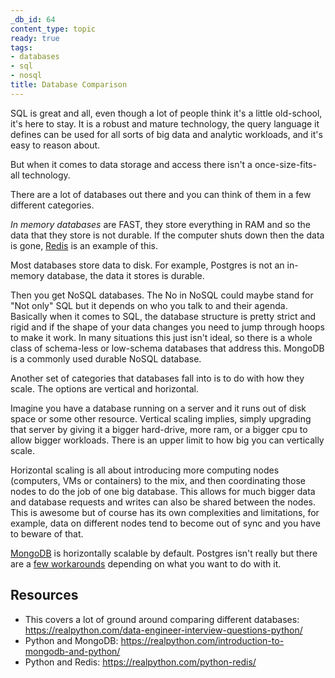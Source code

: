 ```yaml
---
_db_id: 64
content_type: topic
ready: true
tags:
- databases
- sql
- nosql
title: Database Comparison
---
```


SQL is great and all, even though a lot of people think it's a little old-school, it's here to stay. It is a robust and mature technology, the query language it defines can be used for all sorts of big data and analytic workloads, and it's easy to reason about.

But when it comes to data storage and access there isn't a once-size-fits-all technology.

There are a lot of databases out there and you can think of them in a few different categories.

_In memory databases_ are FAST, they store everything in RAM and so the data that they store is not durable. If the computer shuts down then the data is gone, [Redis](https://redis.io/) is an example of this.

Most databases store data to disk. For example, Postgres is not an in-memory database, the data it stores is durable.

Then you get NoSQL databases. The No in NoSQL could maybe stand for "Not only" SQL but it depends on who you talk to and their agenda. Basically when it comes to SQL, the database structure is pretty strict and rigid and if the shape of your data changes you need to jump through hoops to make it work. In many situations this just isn't ideal, so there is a whole class of schema-less or low-schema databases that address this. MongoDB is a commonly used durable NoSQL database.

Another set of categories that databases fall into is to do with how they scale. The options are vertical and horizontal.

Imagine you have a database running on a server and it runs out of disk space or some other resource. Vertical scaling implies, simply upgrading that server by giving it a bigger hard-drive, more ram, or a bigger cpu to allow bigger workloads. There is an upper limit to how big you can vertically scale.

Horizontal scaling is all about introducing more computing nodes (computers, VMs or containers) to the mix, and then coordinating those nodes to do the job of one big database. This allows for much bigger data and database requests and writes can also be shared between the nodes. This is awesome but of course has its own complexities and limitations, for example, data on different nodes tend to become out of sync and you have to beware of that.

[MongoDB](https://www.mongodb.com/) is horizontally scalable by default. Postgres isn't really but there are a [few workarounds](https://stackoverflow.com/questions/34831086/scaling-postgres-horizontally) depending on what you want to do with it.

## Resources

- This covers a lot of ground around comparing different databases: https://realpython.com/data-engineer-interview-questions-python/
- Python and MongoDB: https://realpython.com/introduction-to-mongodb-and-python/
- Python and Redis: https://realpython.com/python-redis/
